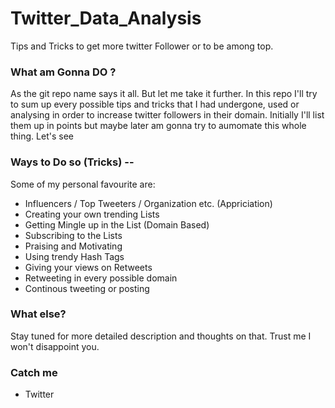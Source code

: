 # Twitter_Data_Analysis

Tips and Tricks to get more twitter Follower or to be among top.

### What am Gonna DO ?

As the git repo name says it all. But let me take it further. In this repo I'll try to sum up every possible tips and tricks that I had undergone, used or analysing in order to increase twitter followers in their domain. Initially I'll list them up in points but maybe later am gonna try to aumomate this whole thing. Let's see

### Ways to Do so (Tricks) --

Some of my personal favourite are:
- Influencers / Top Tweeters / Organization etc. (Appriciation)
- Creating your own trending Lists
- Getting Mingle up in the List (Domain Based)
- Subscribing to the Lists
- Praising and Motivating
- Using trendy Hash Tags
- Giving your views on Retweets
- Retweeting in every possible domain
- Continous tweeting or posting

### What else?

Stay tuned for more detailed description and thoughts on that. Trust me I won't disappoint you.

### Catch me
- Twitter
